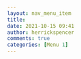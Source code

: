 ```yaml
---
layout: nav_menu_item
title: 
date: 2021-10-15 09:41
author: herrickspencer
comments: true
categories: [Menu 1]
---
```

 

